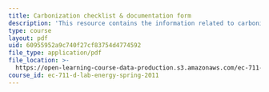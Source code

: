 ```yaml
---
title: Carbonization checklist & documentation form
description: 'This resource contains the information related to carbonization checklist. '
type: course
layout: pdf
uid: 60955952a9c740f27cf83754d4774592
file_type: application/pdf
file_location: >-
  https://open-learning-course-data-production.s3.amazonaws.com/ec-711-d-lab-energy-spring-2011/60955952a9c740f27cf83754d4774592_MITEC_711S11_read6b.pdf
course_id: ec-711-d-lab-energy-spring-2011
---
```


